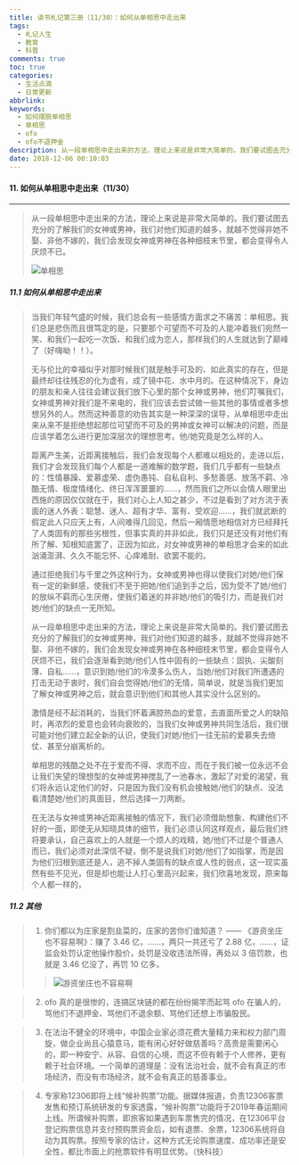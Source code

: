 ```yaml
---
title: 读书札记第三册（11/30）：如何从单相思中走出来
tags:
  - 札记人生
  - 教育
  - 科普
comments: true
toc: true
categories:
  - 生活点滴
  - 日常更新
abbrlink: 
keywords:
  - 如何摆脱单相思
  - 单相思
  - ofo
  - ofo不退押金
description: 从一段单相思中走出来的方法，理论上来说是非常大简单的。我们要试图去充分的了解我们的女神或男神，我们对他们知道的越多，就越不觉得非她不娶、非他不嫁的，我们会发现女神或男神在各种细枝末节里，都会变得令人厌烦不已。
date: 2018-12-06 00:10:03
---
```

<script type="text/javascript" src="/js/src/bai.js"></script>

#### 11. 如何从单相思中走出来（11/30）
---
> 从一段单相思中走出来的方法，理论上来说是非常大简单的。我们要试图去充分的了解我们的女神或男神，我们对他们知道的越多，就越不觉得非她不娶、非他不嫁的，我们会发现女神或男神在各种细枝末节里，都会变得令人厌烦不已。
> 
> ![单相思](https://ws4.sinaimg.cn/large/006tNbRwgy1fxwmtt6nxqj315o0rt79a.jpg)

##### 11.1 如何从单相思中走出来
> 当我们年轻气盛的时候，我们总会有一些感情方面求之不痛苦：单相思。我们总是悲伤而且很笃定的是，只要那个可望而不可及的人能冲着我们宛然一笑、和我们一起吃一次饭、和我们成为恋人，那样我们的人生就达到了巅峰了（好嗨呦！！）。
> 
> 无与伦比的幸福似乎对那时候我们就是触手可及的、如此真实的存在，但是最终却往往残忍的化为虚有，成了镜中花、水中月的。在这种情况下，身边的朋友和亲人往往会建议我们放下心里的那个女神或男神，他们叮嘱我们，女神或男神对我们是不来电的，我们应该去尝试做一些其他的事情或者多想想另外的人。然而这种善意的劝告其实是一种深深的误导，从单相思中走出来从来不是拒绝想起那位可望而不可及的男神或女神可以解决的问题，而是应该学着怎么进行更加深层次的理想思考。他/她究竟是怎么样的人。
> 
> 距离产生美，近距离接触后，我们会发现每个人都难以相处的，走进以后，我们才会发现我们每个人都是一道难解的数学题，我们几乎都有一些缺点的：性情暴躁、爱慕虚荣、虚伪愚钝、自私自利、多愁善感、放荡不羁、冷酷无情、极度情绪化、终日浑浑噩噩的……，然而我们之所以会情人眼里出西施的原因仅仅就在于，我们对心上人知之甚少，不过是看到了对方流于表面的迷人外表：聪慧、迷人、超有才华、富有、受欢迎……，我们就武断的假定此人只应天上有，人间难得几回见，然后一厢情愿地相信对方已经拜托了人类固有的那些劣根性，但事实真的并非如此，我们只是还没有对他们有所了解、知根知底罢了，正因为如此，对女神或男神的单相思才会来的如此汹涌澎湃、久久不能忘怀、心痒难耐、欲罢不能的。
> 
> 通过拒绝我们与千里之外这种行为，女神或男神也得以使我们对她/他们保有一定的新鲜感，使我们不至于把她/他们追到手之后，因为受不了她/他们的放纵不羁而心生厌倦，使我们着迷的并非她/他们的吸引力，而是我们对她/他们的缺点一无所知。
> 
> 从一段单相思中走出来的方法，理论上来说是非常大简单的。我们要试图去充分的了解我们的女神或男神，我们对他们知道的越多，就越不觉得非她不娶、非他不嫁的，我们会发现女神或男神在各种细枝末节里，都会变得令人厌烦不已，我们会逐渐看到她/他们人性中固有的一些缺点：固执、尖酸刻薄、自私……，意识到她/他们的冷漠多么伤人，当她/他们对我们所遭遇的打击无动于衷时，我们自会觉得她/他们的无情，简单说，就是当我们更加了解女神或男神之后，就会意识到他们和其他人其实没什么区别的。
> 
> 激情是经不起消耗的，当我们怀着满腔热血的爱意，去直面所爱之人的缺陷时，再浓烈的爱意也会转向衰败的，当我们女神或男神共同生活后，我们很可能对他们建立起全新的认识，使我们对她/他们一往无前的爱慕失去倚仗、甚至分崩离析的。
> 
> 单相思的残酷之处不在于爱而不得、求而不应，而在于我们被一位永远不会让我们失望的理想型的女神或男神搅乱了一池春水，激起了对爱的渴望，我们将永远认定他们的好，只是因为我们没有机会接触她/他们的缺点、没法看清楚她/他们的真面目，然后选择一刀两断。
> 
> 在无法与女神或男神近距离接触的情况下，我们必须借助想象、构建他们不好的一面，即使无从知晓具体的细节，我们必须认同这样观点，最后我们终将要承认，自己喜欢上的人就是一个烦人的戏精，她/他们不过是个普通人而已，我们必须对此深信不疑，倒不是说我们对她/他们了如指掌，而是因为他们归根到底还是人，逃不掉人类固有的缺点或人性的弱点，这一现实虽然有些不见光，但是却也能让人打心里高兴起来，我们欣喜地发现，原来每个人都一样的，

##### 11.2 其他
> 1. 你们都以为庄家是割韭菜的，庄家的苦你们谁知道？ —— 《游资坐庄也不容易啊》：赚了 3.46 亿，……，两只一共还亏了 2.88 亿，……，证监会处罚认定他操作股价，处罚是没收违法所得，再处以 3 倍罚款，也就是 3.46 亿没了，再罚 10 亿多。
>>
>> ![游资坐庄也不容易啊](https://ws4.sinaimg.cn/large/006tNbRwgy1fxwmmdmxc1j30og15eaek.jpg)

> 2. ofo 真的是很惨的，连搞区块链的都在纷纷揭竿而起骂 ofo 在骗人的，骂他们不退押金、骂他们不退余额、骂他们还想上市骗股民。

> 3. 在法治不健全的环境中，中国企业家必须花费大量精力来和权力部门周旋，做企业尚且心猿意马，能有闲心好好做慈善吗？高贵是需要闲心的，即一种安宁、从容、自信的心境，而这不但有赖于个人修养，更有赖于社会环境。一个简单的道理是：没有法治社会，就不会有真正的市场经济，而没有市场经济，就不会有真正的慈善事业。

> 4. 专家称12306即将上线“候补购票”功能。据媒体报道，负责12306客票发售和预订系统研发的专家透露，“候补购票”功能将于2019年春运期间上线。所谓候补购票，即旅客如果遇到车票售完的情况，在12306平台登记购票信息并支付预购票资金后，如有退票、余票，12306系统将自动为其购票。按照专家的估计，这种方式无论购票速度、成功率还是安全性，都比市面上的抢票软件有明显优势。（快科技）


